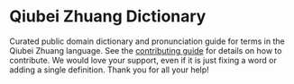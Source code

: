 
# Qiubei Zhuang Dictionary

Curated public domain dictionary and pronunciation guide for terms in the Qiubei Zhuang language. See the [contributing guide](https://github.com/drumworkteam/term/blob/make/.github/contributing.md) for details on how to contribute. We would love your support, even if it is just fixing a word or adding a single definition. Thank you for all your help!